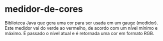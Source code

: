 # medidor-de-cores
Biblioteca Java que gera uma cor para ser usada em um gauge (medidor). Este medidor vai do verde ao vermelho, de acordo com um nível mínimo e máximo. É passado o nível atual e é retornada uma cor em formato RGB.
